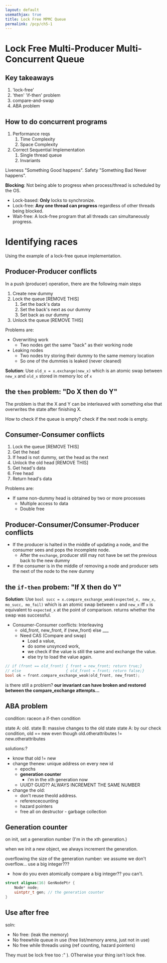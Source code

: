 ```yaml
---
layout: default
usemathjax: true
title: Lock Free MPMC Queue
permalink: /pcp/ch5-1
---
```


# Lock Free Multi-Producer Multi-Concurrent Queue

## Key takeaways

1. 'lock-free'
2. 'then' 'if-then' problem
3. compare-and-swap
4. ABA problem

## How to do concurrent programs

1. Performance reqs
   1. Time Complexity
   2. Space Complexity
2. Correct Sequential Implementation
   1. Single thread queue
   2. Invariants

Liveness "Something Good happens". 
Safety "Something Bad Never happens".

**Blocking**: Not being able to progress when process/thread is scheduled by the OS.

- Lock-based: **Only** locks to synchronize.
- Lock-free: **Any one thread can progress** regardless of other threads being blocked. 
- Wait-free: A lock-free program that all threads can simultaneously progress.

# Identifying races

Using the example of a lock-free queue implementation.

## Producer-Producer conflicts

In a push (producer) operation, there are the following main steps

1. Create new dummy
2. Lock the queue [REMOVE THIS]
   1. Set the back's data
   2. Set the back's next as our dummy
   3. Set back as our dummy
3. Unlock the queue [REMOVE THIS]

Problems are:

- Overwriting work
  - Two nodes get the same "back" as their working node
- Leaking nodes
  - Two nodes try storing their dummy to the same memory location
  - So one of the dummies is leaked (never cleaned)

**Solution**: Use `old_x = x.exchange(new_x)` which is an atomic swap between `new_x` and `old_x` stored in memory loc of `x`

## the  `then` problem: "Do X then do Y"

The problem is that the X and Y can be interleaved with something else that overwrites the state after finishing X.

How to check if the queue is empty? check if the next node is empty.

## Consumer-Consumer conflicts

1. Lock the queue [REMOVE THIS]
  1. Get the head
  2. If head is not dummy, set the head as the next
2. Unlock the old head [REMOVE THIS]
3. Get head's data
4. Free head
5. Return head's data

Problems are:

- If same non-dummy head is obtained by two or more processes
  - Multiple access to data
  - Double free

## Producer-Consumer/Consumer-Producer conflicts

- If the producer is halted in the middle of updating a node, and the consumer sees and pops the incomplete node.
  - After the `exchange`, producer still may not have be set the previous back to the new dummy
- If the consumer is in the middle of removing a node and producer sets the next of the node to the new dummy

## the `if-then` probem: "If X then do Y"

**Solution**: Use `bool succ = x.compare_exchange_weak(expected_x, new_x, mo_succ, mo_fail)` which is an atomic swap 
between `x` and `new_x` iff `x` is equivalent to `expected_x` at the point of comparison. returns whether the swap was successful.

- Consumer-Consumer conflicts: Interleaving
  - old_front, new_front, if  (new_front) else ___
  - Need CAS (Compare and swap)
    - Load a value, 
    - do some unsynced work, 
    - we check if the value is still the same and exchange the value.
    - else try to load the value again.

```cpp
// if (front == old_front) { front = new_front; return true;}
// else                    { old_front = front; return false;}
bool ok = front.compare_exchange_weak(old_front, new_front);
```

is there still a problem? 
**our invariant can have broken and restored between the compare_exchange attempts...**

## ABA problem

condition: raceon a if-then condition

state A: old.
state B: massive  changes to the  old state
state A: by our check condition, old == new even though old.otherattributes != new.otherattributes

solutions:?
- know that old != new
- change thenew: unique address on every new id
  - epochs
  - **generation counter**
    - i'm in the xth generation now
  - UUID? GUID?? ALWAYS INCREMENT THE SAME NUMBER
- change the old: 
  - don't reuse theold address.
  - referencecounting
  - hazard pointers
  - free all on destructor - garbage collection

## Generation counter

on init, set a generation number (I'm in the xth generation.)

when we init a new object, we always increment the generation.

overflowing the size of the generation number: we assume we don't overflow... use a big integer???
- how do you even atomically compare a big integer?? you can't.

```cpp
struct alignas(16) GenNodePtr {
    Node* node;
    uintptr_t gen; // the generation counter
}
```

## Use after free

soln: 

- No free: (leak the memory)
- No freewhile queue in use (free list/memory arena, just not in use)
- No free while threadis  using (ref counting, hazard pointers)

They must be lock free too :" ). OTherwise your thing isn't lock free.